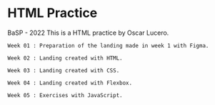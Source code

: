 # HTML Practice 
BaSP - 2022
This is a HTML practice by Oscar Lucero.
````
Week 01 : Preparation of the landing made in week 1 with Figma.

Week 02 : Landing created with HTML.

Week 03 : Landing created with CSS.

Week 04 : Landing created with Flexbox.

Week 05 : Exercises with JavaScript.
